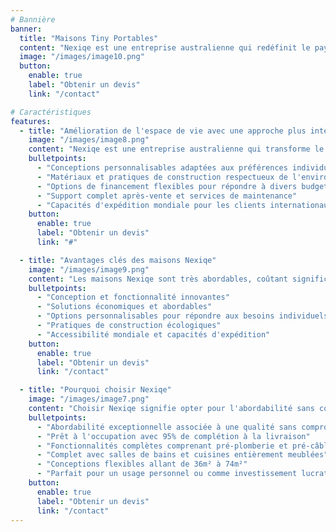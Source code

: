 ```yaml
---
# Bannière
banner:
  title: "Maisons Tiny Portables"
  content: "Nexiqe est une entreprise australienne qui redéfinit le paysage du logement abordable à l'échelle mondiale. Nous sommes désormais un leader dans la fourniture de maisons tiny portables, offrant des solutions de logement innovantes et économiques pour tous."
  image: "/images/image10.png"
  button:
    enable: true
    label: "Obtenir un devis"
    link: "/contact"

# Caractéristiques
features:
  - title: "Amélioration de l'espace de vie avec une approche plus intelligente"
    image: "/images/image8.png"
    content: "Nexiqe est une entreprise australienne qui transforme le paysage du logement abordable à l'échelle mondiale. En tant que pionnier dans la fourniture de maisons tiny portables, nous offrons des solutions de logement innovantes et économiques pour tous."
    bulletpoints:
      - "Conceptions personnalisables adaptées aux préférences individuelles"
      - "Matériaux et pratiques de construction respectueux de l'environnement"
      - "Options de financement flexibles pour répondre à divers budgets"
      - "Support complet après-vente et services de maintenance"
      - "Capacités d'expédition mondiale pour les clients internationaux"
    button:
      enable: true
      label: "Obtenir un devis"
      link: "#"

  - title: "Avantages clés des maisons Nexiqe"
    image: "/images/image9.png"
    content: "Les maisons Nexiqe sont très abordables, coûtant significativement moins cher que les maisons préfabriquées comparables par mètre carré. Elles offrent une gamme polyvalente de cabines et de maisons tiny de 36m² à 74m², adaptées à divers besoins d'espace de vie. Ces maisons sont adaptables, disponibles dans des plans d'étage ouverts ou à plusieurs chambres, ce qui les rend parfaites pour les bureaux, les zones de vie supplémentaires, les logements pour les grands-parents ou les petites entreprises."
    bulletpoints:
      - "Conception et fonctionnalité innovantes"
      - "Solutions économiques et abordables"
      - "Options personnalisables pour répondre aux besoins individuels"
      - "Pratiques de construction écologiques"
      - "Accessibilité mondiale et capacités d'expédition"
    button:
      enable: true
      label: "Obtenir un devis"
      link: "/contact"

  - title: "Pourquoi choisir Nexiqe"
    image: "/images/image7.png"
    content: "Choisir Nexiqe signifie opter pour l'abordabilité sans compromettre la qualité. Nos maisons arrivent prêtes à 95%, ce qui vous fait gagner du temps et vous épargne les tracas avec la pré-plomberie, la pré-câblage, et des salles de bains et cuisines entièrement équipées. Que vous recherchiez un espace de vie polyvalent ou une opportunité de revenu comme un logement pour les grands-parents ou une location Airbnb, Nexiqe propose des options personnalisables de 36m² à 74m². Avec un engagement envers les pratiques durables et l'accessibilité mondiale, Nexiqe offre des solutions de logement pratiques et écologiques adaptées aux besoins de vie modernes."
    bulletpoints:
      - "Abordabilité exceptionnelle associée à une qualité sans compromis"
      - "Prêt à l'occupation avec 95% de complétion à la livraison"
      - "Fonctionnalités complètes comprenant pré-plomberie et pré-câblage"
      - "Complet avec salles de bains et cuisines entièrement meublées"
      - "Conceptions flexibles allant de 36m² à 74m²"
      - "Parfait pour un usage personnel ou comme investissement lucratif"
    button:
      enable: true
      label: "Obtenir un devis"
      link: "/contact"
---
```

